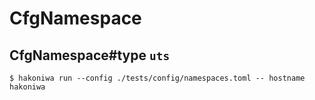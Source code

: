 # CfgNamespace

## CfgNamespace#type `uts`

```console
$ hakoniwa run --config ./tests/config/namespaces.toml -- hostname
hakoniwa

```
